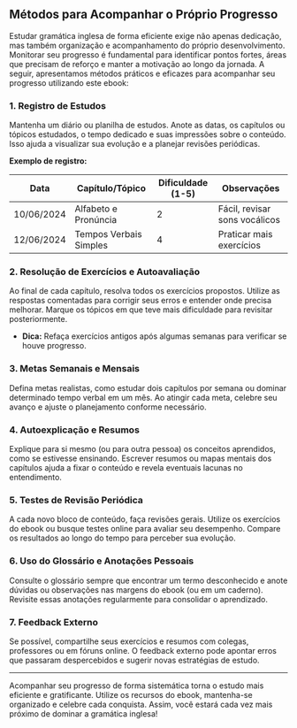 
## Métodos para Acompanhar o Próprio Progresso

Estudar gramática inglesa de forma eficiente exige não apenas dedicação, mas também organização e acompanhamento do próprio desenvolvimento. Monitorar seu progresso é fundamental para identificar pontos fortes, áreas que precisam de reforço e manter a motivação ao longo da jornada. A seguir, apresentamos métodos práticos e eficazes para acompanhar seu progresso utilizando este ebook:

### 1. **Registro de Estudos**

Mantenha um diário ou planilha de estudos. Anote as datas, os capítulos ou tópicos estudados, o tempo dedicado e suas impressões sobre o conteúdo. Isso ajuda a visualizar sua evolução e a planejar revisões periódicas.

**Exemplo de registro:**

| Data       | Capítulo/Tópico           | Dificuldade (1-5) | Observações                |
|------------|--------------------------|-------------------|----------------------------|
| 10/06/2024 | Alfabeto e Pronúncia     | 2                 | Fácil, revisar sons vocálicos |
| 12/06/2024 | Tempos Verbais Simples   | 4                 | Praticar mais exercícios   |

### 2. **Resolução de Exercícios e Autoavaliação**

Ao final de cada capítulo, resolva todos os exercícios propostos. Utilize as respostas comentadas para corrigir seus erros e entender onde precisa melhorar. Marque os tópicos em que teve mais dificuldade para revisitar posteriormente.

- **Dica:** Refaça exercícios antigos após algumas semanas para verificar se houve progresso.

### 3. **Metas Semanais e Mensais**

Defina metas realistas, como estudar dois capítulos por semana ou dominar determinado tempo verbal em um mês. Ao atingir cada meta, celebre seu avanço e ajuste o planejamento conforme necessário.

### 4. **Autoexplicação e Resumos**

Explique para si mesmo (ou para outra pessoa) os conceitos aprendidos, como se estivesse ensinando. Escrever resumos ou mapas mentais dos capítulos ajuda a fixar o conteúdo e revela eventuais lacunas no entendimento.

### 5. **Testes de Revisão Periódica**

A cada novo bloco de conteúdo, faça revisões gerais. Utilize os exercícios do ebook ou busque testes online para avaliar seu desempenho. Compare os resultados ao longo do tempo para perceber sua evolução.

### 6. **Uso do Glossário e Anotações Pessoais**

Consulte o glossário sempre que encontrar um termo desconhecido e anote dúvidas ou observações nas margens do ebook (ou em um caderno). Revisite essas anotações regularmente para consolidar o aprendizado.

### 7. **Feedback Externo**

Se possível, compartilhe seus exercícios e resumos com colegas, professores ou em fóruns online. O feedback externo pode apontar erros que passaram despercebidos e sugerir novas estratégias de estudo.

---

Acompanhar seu progresso de forma sistemática torna o estudo mais eficiente e gratificante. Utilize os recursos do ebook, mantenha-se organizado e celebre cada conquista. Assim, você estará cada vez mais próximo de dominar a gramática inglesa!
```
